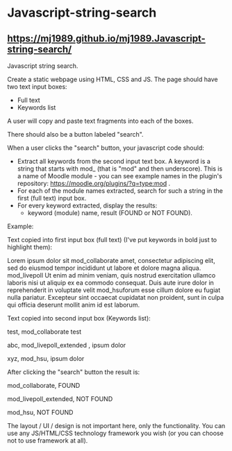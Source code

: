 # Javascript-string-search
## https://mj1989.github.io/mj1989.Javascript-string-search/

Javascript string search.

Create a static webpage using HTML, CSS and JS. The page should have two text input boxes:
- Full text
- Keywords list

A user will copy and paste text fragments into each of the boxes.

There should also be a button labeled "search".

When a user clicks the "search" button, your javascript code should:
- Extract all keywords from the second input text box. A keyword is a string that starts with mod_ (that is "mod" and then underscore). This is a name of Moodle module - you can see example names in the plugin's repository: https://moodle.org/plugins/?q=type:mod .
- For each of the module names extracted, search for such a string in the first (full text) input box.
- For every keyword extracted, display the results:
  - keyword (module) name, result (FOUND or NOT FOUND).

Example:

Text copied into first input box (full text) (I've put keywords in bold just to highlight them):

Lorem ipsum dolor sit mod_collaborate amet, consectetur adipiscing elit, sed do eiusmod tempor incididunt ut labore et dolore magna aliqua. mod_livepoll Ut enim ad minim veniam, quis nostrud exercitation ullamco laboris nisi ut aliquip ex ea commodo consequat. Duis aute irure dolor in reprehenderit in voluptate velit mod_hsuforum esse cillum dolore eu fugiat nulla pariatur. Excepteur sint occaecat cupidatat non proident, sunt in culpa qui officia deserunt mollit anim id est laborum.

Text copied into second input box (Keywords list):

test, mod_collaborate test

abc, mod_livepoll_extended , ipsum dolor

xyz, mod_hsu, ipsum dolor

After clicking the "search" button the result is:

mod_collaborate, FOUND

mod_livepoll_extended, NOT FOUND

mod_hsu, NOT FOUND

The layout / UI / design is not important here, only the functionality. You can use any JS/HTML/CSS technology framework you wish (or you can choose not  to use framework at all).
